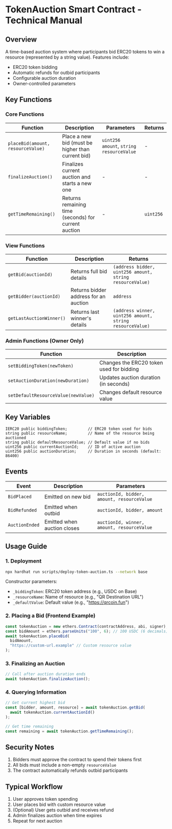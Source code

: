 # TokenAuction Smart Contract - Technical Manual

## Overview
A time-based auction system where participants bid ERC20 tokens to win a resource (represented by a string value). Features include:
- ERC20 token bidding
- Automatic refunds for outbid participants
- Configurable auction duration
- Owner-controlled parameters

## Key Functions

### Core Functions
| Function | Description | Parameters | Returns |
|----------|-------------|------------|---------|
| `placeBid(amount, resourceValue)` | Place a new bid (must be higher than current bid) | `uint256 amount`, `string resourceValue` | - |
| `finalizeAuction()` | Finalizes current auction and starts a new one | - | - |
| `getTimeRemaining()` | Returns remaining time (seconds) for current auction | - | `uint256` |

### View Functions
| Function | Description | Returns |
|----------|-------------|---------|
| `getBid(auctionId)` | Returns full bid details | `(address bidder, uint256 amount, string resourceValue)` |
| `getBidder(auctionId)` | Returns bidder address for an auction | `address` |
| `getLastAuctionWinner()` | Returns last winner's details | `(address winner, uint256 amount, string resourceValue)` |

### Admin Functions (Owner Only)
| Function | Description |
|----------|-------------|
| `setBiddingToken(newToken)` | Changes the ERC20 token used for bidding |
| `setAuctionDuration(newDuration)` | Updates auction duration (in seconds) |
| `setDefaultResourceValue(newValue)` | Changes default resource value |

## Key Variables
```solidity
IERC20 public biddingToken;         // ERC20 token used for bids
string public resourceName;         // Name of the resource being auctioned
string public defaultResourceValue; // Default value if no bids
uint256 public currentAuctionId;    // ID of active auction
uint256 public auctionDuration;     // Duration in seconds (default: 86400)
```

## Events
| Event | Description | Parameters |
|-------|-------------|------------|
| `BidPlaced` | Emitted on new bid | `auctionId, bidder, amount, resourceValue` |
| `BidRefunded` | Emitted when outbid | `auctionId, bidder, amount` |
| `AuctionEnded` | Emitted when auction closes | `auctionId, winner, amount, resourceValue` |

## Usage Guide

### 1. Deployment
```bash
npx hardhat run scripts/deploy-token-auction.ts --network base
```
Constructor parameters:
- `_biddingToken`: ERC20 token address (e.g., USDC on Base)
- `_resourceName`: Name of resource (e.g., "QR Destination URL")
- `_defaultValue`: Default value (e.g., "https://qrcoin.fun")

### 2. Placing a Bid (Frontend Example)
```javascript
const tokenAuction = new ethers.Contract(contractAddress, abi, signer);
const bidAmount = ethers.parseUnits("100", 6); // 100 USDC (6 decimals)
await tokenAuction.placeBid(
  bidAmount,
  "https://custom-url.example" // Custom resource value
);
```

### 3. Finalizing an Auction
```javascript
// Call after auction duration ends
await tokenAuction.finalizeAuction();
```

### 4. Querying Information
```javascript
// Get current highest bid
const [bidder, amount, resource] = await tokenAuction.getBid(
  await tokenAuction.currentAuctionId()
);

// Get time remaining
const remaining = await tokenAuction.getTimeRemaining();
```

## Security Notes
1. Bidders must approve the contract to spend their tokens first
2. All bids must include a non-empty `resourceValue`
3. The contract automatically refunds outbid participants

## Typical Workflow
1. User approves token spending
2. User places bid with custom resource value
3. (Optional) User gets outbid and receives refund
4. Admin finalizes auction when time expires
5. Repeat for next auction